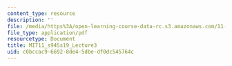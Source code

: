 ```yaml
---
content_type: resource
description: ''
file: /media/https%3A/open-learning-course-data-rc.s3.amazonaws.com/11-s945-equity-inclusion-local-policy-driven-strategies-for-economic-development-the-just-city-spring-2019/c0bccac966928de45dbedf0dc545764c_MIT11_s945s19_Lecture3.pdf
file_type: application/pdf
resourcetype: Document
title: MIT11_s945s19_Lecture3
uid: c0bccac9-6692-8de4-5dbe-df0dc545764c
---
```

